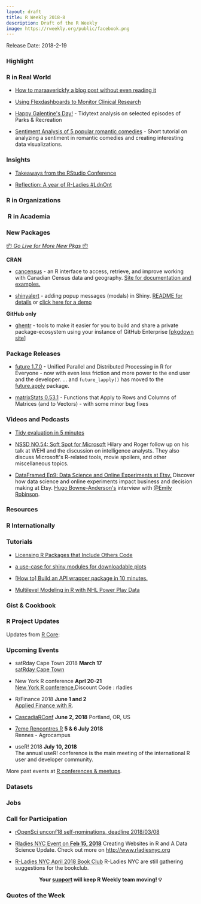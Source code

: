 ```yaml
---
layout: draft
title: R Weekly 2018-8
description: Draft of the R Weekly
image: https://rweekly.org/public/facebook.png
---
```



Release Date: 2018-2-19


###  Highlight


### R in Real World

+ [How to maraaverickfy a blog post without even reading it](https://itsalocke.com/blog/how-to-maraaverickfy-a-blog-post-without-even-reading-it/)

+ [Using Flexdashboards to Monitor Clinical Research](https://jenthompson.me/2018/02/09/flexdashboards-monitoring/)

+ [Happy Galentine's Day!](https://suzan.rbind.io/2018/02/happy-galentines-day/) - Tidytext analysis on selected episodes of Parks & Recreation 

+ [Sentiment Analysis of 5 popular romantic comedies](https://appsilondatascience.com/blog/rstats/2018/02/14/valentines.html) - Short tutorial on analyzing a sentiment in romantic comedies and creating interesting data visualizations.

### Insights

+ [Takeaways from the RStudio Conference](http://ohi-science.org/news/takeaways-from-rstudioconf)

+ [Reflection: A year of R-Ladies #LdnOnt](http://theaknowles.com/post/reflection-a-year-of-r-ladies-ldnont/)


###  R in Organizations



###  R in Academia



###  New Packages

<p class="added-hostname"><a href="https://rweekly.org/live" target="_blank" class="externalLink">📦 <i>Go Live for More New Pkgs</i> 📦</a></p>

**CRAN**

+ [cancensus](https://cran.r-project.org/web/packages/cancensus/index.html) - an R interface to access, retrieve, and improve working with Canadian Census data and geography. [Site for documentation and examples.](https://mountainmath.github.io/cancensus/index.html)

+ [shinyalert](https://cran.r-project.org/web/packages/shinyalert/index.html) - adding popup messages (modals) in Shiny. [README for details](https://github.com/daattali/shinyalert) or [click here for a demo](https://daattali.com/shiny/shinyalert-demo/)

**GitHub only**



+ [ghentr](https://github.com/ijlyttle/ghentr) - tools to make it easier for you to build and share a private package-ecosystem using your instance of GitHub Enterprise [[pkgdown site](https://ijlyttle.github.io/ghentr/)]

### Package Releases


+ [future 1.7.0](https://cran.r-project.org/package=future) - Unified Parallel and Distributed Processing in R for Everyone - now with even less friction and more power to the end user and the developer.  ... and `future_lapply()` has moved to the [future.apply](https://cran.r-project.org/package=future.apply) package.

+ [matrixStats 0.53.1](https://cran.r-project.org/package=matrixStats) - Functions that Apply to Rows and Columns of Matrices (and to Vectors) - with some minor bug fixes


###  Videos and Podcasts

+ [Tidy evaluation in 5 minutes](https://www.youtube.com/watch?v=nERXS3ssntw&feature=youtu.be)

+ [NSSD NO.54: Soft Spot for Microsoft](http://nssdeviations.com/54-soft-spot-for-microsoft) Hilary and Roger follow up on his talk at WEHI and the discussion on intelligence analysts. They also discuss Microsoft's R-related tools, movie spoilers, and other miscellaneous topics.

+ [DataFramed Ep9: Data Science and Online Experiments at Etsy.](https://www.datacamp.com/community/podcast/data-science-experiments-etsy) Discover how data science and online experiments impact business and decision making at Etsy. [Hugo Bowne-Anderson's](https://twitter.com/hugobowne) interview with [@Emily Robinson](https://twitter.com/robinson_es).


###  Resources




### R Internationally




###  Tutorials


+ [Licensing R Packages that Include Others Code](http://rmflight.github.io/post/licensing-r-packages-that-include-others-code/)

+ [a use-case for shiny modules for downloadable plots](https://www.ildiczeller.com/2018/02/11/downloadable-ggplots-in-shiny/)

+ [[How to] Build an API wrapper package in 10 minutes.](http://colinfay.me/build-api-wrapper-package-r/)

+ [Multilevel Modeling in R with NHL Power Play Data](https://mattkmiecik.com/post-Multilevel-Modeling-in-R-with-NHL-Power-Play-Data.html)

<!--<div class="post-more-begin"></div><div class="post-more-end"></div>-->

### Gist & Cookbook



###  R Project Updates

Updates from [R Core](http://developer.r-project.org/blosxom.cgi/R-devel/NEWS):




###  Upcoming Events

+ satRday Cape Town 2018 **March 17** <br />
[satRday Cape Town](http://capetown2018.satrdays.org/)

+ New York R conference **Aprl 20-21** <br />
[New York R conference](https://www.rstats.nyc/),Discount Code : rladies

+ R/Finance 2018 **June 1 and 2** <br />
[Applied Finance with R](http://www.rinfinance.com).

+ [CascadiaRConf](https://cascadiarconf.com/) **June 2, 2018**
Portland, OR, US

+ [7eme Rencontres R](https://r2018-rennes.sciencesconf.org/)  **5 & 6 July 2018** <br />
Rennes - Agrocampus

+ useR! 2018 **July 10, 2018** <br />
The annual useR! conference is the main meeting of the international R user and developer community.

More past events at [R conferences & meetups](https://conf.rweekly.org).

### Datasets




### Jobs





###  Call for Participation

+ [rOpenSci unconf18 self-nominations, deadline 2018/03/08](https://ropensci.org/blog/2018/02/08/unconf2018/)

+ [Rladies NYC Event on **Feb 15, 2018**](https://www.meetup.com/rladies-newyork/events/247304067/?_cookie-check=oqtQje-WCcbU24yI) Creating Websites in R and A Data Science Update. Check out more on http://www.rladiesnyc.org

+ [R-Ladies NYC April 2018 Book Club](https://www.goodreads.com/group/show/225365-r-ladies-nyc) R-Ladies NYC are still gathering suggestions for the bookclub.

<p class="hide-support added-hostname support-rweekly" style="text-align: center;font-weight: bold;">Your <a class="non-visited externalLink" href="https://www.patreon.com/rweekly" onclick="pas(this)">support</a> will keep R Weekly team moving! 💡</p>

###  Quotes of the Week

